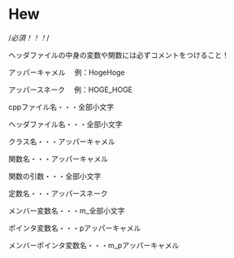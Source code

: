 # Hew

/*必須！！！*/

ヘッダファイルの中身の変数や関数には必ずコメントをつけること！


アッパーキャメル
　例：HogeHoge
 
アッパースネーク
　例：HOGE_HOGE
 
 


cppファイル名・・・全部小文字

ヘッダファイル名・・・全部小文字

クラス名・・・アッパーキャメル

関数名・・・アッパーキャメル

関数の引数・・・全部小文字

定数名・・・アッパースネーク

メンバー変数名・・・m_全部小文字

ポインタ変数名・・・pアッパーキャメル

メンバーポインタ変数名・・・m_pアッパーキャメル

